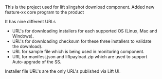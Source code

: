 This is the project used for lift slingshot download component. 
Added new feature-xx core program to the product

It has nine different URLs 
- URL's for downloading installers for each supported OS (Linux, Mac and Windows).
- URL's for downloading checksum for these three installers to validate the download).
- URL for sample file which is being used in monitoring component.
- URL for manifest.json and liftpayload.zip which are used to support Auto-upgrade of the SS.

Installer file URL's are the only URL's published via Lift UI. 
